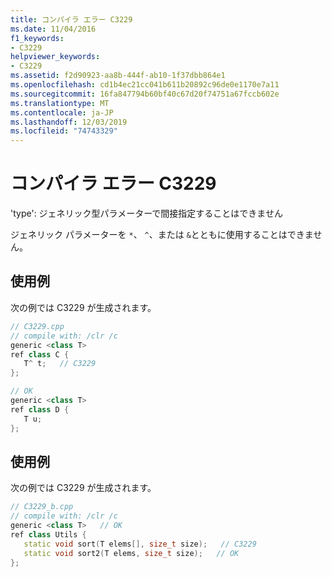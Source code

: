```yaml
---
title: コンパイラ エラー C3229
ms.date: 11/04/2016
f1_keywords:
- C3229
helpviewer_keywords:
- C3229
ms.assetid: f2d90923-aa8b-444f-ab10-1f37dbb864e1
ms.openlocfilehash: cd1b4ec21cc041b611b20892c96de0e1170e7a11
ms.sourcegitcommit: 16fa847794b60bf40c67d20f74751a67fccb602e
ms.translationtype: MT
ms.contentlocale: ja-JP
ms.lasthandoff: 12/03/2019
ms.locfileid: "74743329"
---
```

# <a name="compiler-error-c3229"></a>コンパイラ エラー C3229

'type': ジェネリック型パラメーターで間接指定することはできません

ジェネリック パラメーターを `*`、 `^`、または `&`とともに使用することはできません。

## <a name="example"></a>使用例

次の例では C3229 が生成されます。

```cpp
// C3229.cpp
// compile with: /clr /c
generic <class T>
ref class C {
   T^ t;   // C3229
};

// OK
generic <class T>
ref class D {
   T u;
};
```

## <a name="example"></a>使用例

次の例では C3229 が生成されます。

```cpp
// C3229_b.cpp
// compile with: /clr /c
generic <class T>   // OK
ref class Utils {
   static void sort(T elems[], size_t size);   // C3229
   static void sort2(T elems, size_t size);   // OK
};
```
